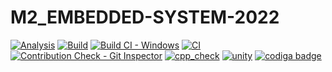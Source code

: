 # M2_EMBEDDED-SYSTEM-2022

[![Analysis](https://github.com/Aakash241/M2_EMBEDDED-SYSTEM-2022/actions/workflows/Analysis.yml/badge.svg)](https://github.com/Aakash241/M2_EMBEDDED-SYSTEM-2022/actions/workflows/Analysis.yml)
[![Build](https://github.com/Aakash241/M2_EMBEDDED-SYSTEM-2022/actions/workflows/build.yml/badge.svg)](https://github.com/Aakash241/M2_EMBEDDED-SYSTEM-2022/actions/workflows/build.yml)
[![Build CI - Windows](https://github.com/Aakash241/M2_EMBEDDED-SYSTEM-2022/actions/workflows/Build_windows.yml/badge.svg)](https://github.com/Aakash241/M2_EMBEDDED-SYSTEM-2022/actions/workflows/Build_windows.yml)
[![CI](https://github.com/Aakash241/M2_EMBEDDED-SYSTEM-2022/actions/workflows/Valgrind.yml/badge.svg)](https://github.com/Aakash241/M2_EMBEDDED-SYSTEM-2022/actions/workflows/Valgrind.yml)
[![Contribution Check - Git Inspector](https://github.com/Aakash241/M2_EMBEDDED-SYSTEM-2022/actions/workflows/git_inspector.yml/badge.svg)](https://github.com/Aakash241/M2_EMBEDDED-SYSTEM-2022/actions/workflows/git_inspector.yml)
[![cpp_check](https://github.com/Aakash241/M2_EMBEDDED-SYSTEM-2022/actions/workflows/cppcheck.yml/badge.svg)](https://github.com/Aakash241/M2_EMBEDDED-SYSTEM-2022/actions/workflows/cppcheck.yml)
[![unity](https://github.com/Aakash241/M2_EMBEDDED-SYSTEM-2022/actions/workflows/unity.yml/badge.svg)](https://github.com/Aakash241/M2_EMBEDDED-SYSTEM-2022/actions/workflows/unity.yml)
<a href="https://app.codiga.io/public/user/github/Aakash241">
   <img src="https://api.codiga.io/public/badge/user/github/Aakash241?style=light" alt="codiga badge" />
</a>
